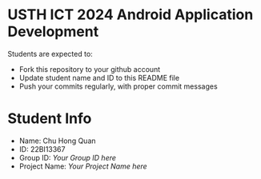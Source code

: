 USTH ICT 2024 Android Application Development
=====================================================

Students are expected to:

* Fork this repository to your github account
* Update student name and ID to this README file
* Push your commits regularly, with proper commit messages

Student Info
=======================

* Name: Chu Hong Quan
* ID: 22BI13367
* Group ID: *Your Group ID here*
* Project Name: *Your Project Name here*
